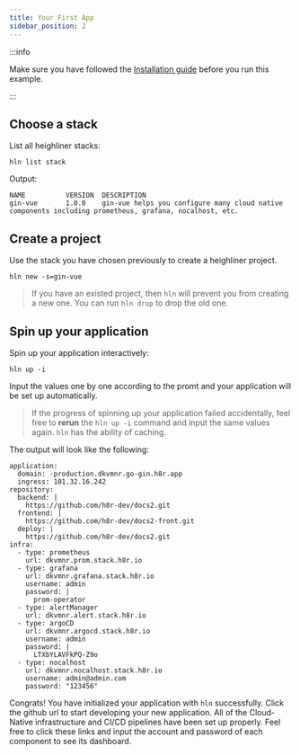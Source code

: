 ```yaml
---
title: Your First App
sidebar_position: 2
---
```


:::info

Make sure you have followed the [Installation guide](installation.md) before you run this example.

:::

## Choose a stack

List all heighliner stacks:

```shell
hln list stack
```

Output:

```shell
NAME          VERSION  DESCRIPTION
gin-vue       1.0.0    gin-vue helps you configure many cloud native components including prometheus, grafana, nocalhost, etc.
```

## Create a project

Use the stack you have chosen previously to create a heighliner project.

```shell
hln new -s=gin-vue
```

> If you have an existed project, then `hln` will prevent you from creating a new one. You can run `hln drop` to drop the old one.

## Spin up your application

Spin up your application interactively:

```shell
hln up -i
```

Input the values one by one according to the promt and your application will be set up automatically.

> If the progress of spinning up your application failed accidentally, feel free to **rerun** the `hln up -i` command and input the same values again. `hln` has the ability of caching.

The output will look like the following:

```shell
application:
  domain: -production.dkvmnr.go-gin.h8r.app
  ingress: 101.32.16.242
repository:
  backend: |
    https://github.com/h8r-dev/docs2.git
  frontend: |
    https://github.com/h8r-dev/docs2-front.git
  deploy: |
    https://github.com/h8r-dev/docs2.git
infra:
  - type: prometheus
    url: dkvmnr.prom.stack.h8r.io
  - type: grafana
    url: dkvmnr.grafana.stack.h8r.io
    username: admin
    password: |
      prom-operator
  - type: alertManager
    url: dkvmnr.alert.stack.h8r.io
  - type: argoCD
    url: dkvmnr.argocd.stack.h8r.io
    username: admin
    password: |
      LTXbYLAVFkPQ-Z9o
  - type: nocalhost
    url: dkvmnr.nocalhost.stack.h8r.io
    username: admin@admin.com
    password: "123456"

```

Congrats! You have initialized your application with `hln` successfully. Click the github url to start developing your new application. All of the Cloud-Native infrastructure and CI/CD pipelines have been set up properly. Feel free to click these links and input the account and password of each component to see its dashboard.
